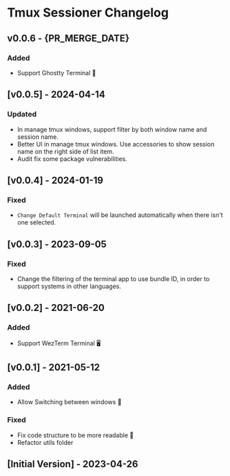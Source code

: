 # Tmux Sessioner Changelog

## v0.0.6 - {PR_MERGE_DATE}

### Added

- Support Ghostty Terminal 👻

## [v0.0.5] - 2024-04-14

### Updated

- In manage tmux windows, support filter by both window name and session name.
- Better UI in manage tmux windows. Use accessories to show session name on the right side of list item.
- Audit fix some package vulnerabilities.

## [v0.0.4] - 2024-01-19

### Fixed

- `Change Default Terminal` will be launched automatically when there isn't one selected.

## [v0.0.3] - 2023-09-05

### Fixed

- Change the filtering of the terminal app to use bundle ID, in order to support systems in other languages.

## [v0.0.2] - 2021-06-20

### Added

- Support WezTerm Terminal 🖥️

## [v0.0.1] - 2021-05-12

### Added

- Allow Switching between windows 🔄

### Fixed

- Fix code structure to be more readable 📝
- Refactor utils folder

## [Initial Version] - 2023-04-26
